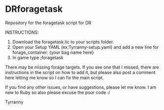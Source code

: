 # DRforagetask
Repository for the foragetask script for DR

INSTRUCTIONS:
1. Download the foragetask.lic to your scripts folder.
2. Open your Setup YAML (ex:Tyrranny-setup.yaml) and add a new line for forage_container: {your bag name here}
3. In game type ;foragetask

There may be missing forage targets. If you see one that I missed, there are instructions in the script on how to add it, but please also post a comment here letting me know so I can fix the main script.

If you find any other issues, or have suggestions, please let me know. I am new to Ruby so also please excuse the poor code :/

Tyrranny
